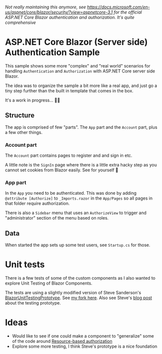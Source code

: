 *Not really maintaining this anymore, see https://docs.microsoft.com/en-us/aspnet/core/blazor/security/?view=aspnetcore-3.1 for the official ASP.NET Core Blazor authentication and authorization. It's quite comprehensive*

# ASP.NET Core Blazor (Server side) Authentication Sample
This sample shows some more "complex" and "real world" scenarios for handling `Authentication` and `Authorization` with ASP.NET Core server side Blazor.

The idea was to organize the sample a bit more like a real app, and just go a tiny step further than the built in template that comes in the box.

It's a work in progress... 🤷‍♂️

## Structure
The app is comprised of few "parts". The `App` part and the `Account` part, plus a few other things. 

### Account part

The `Account` part contains pages to register and and sign in etc. 

A little note is the `SignIn` page where there is a little extra hacky step as you cannot set cookies from Blazor easily. See for yourself 🤣

### App part

In the `App` you need to be authenticated. This was done by adding `@attribute [Authorize]` to `_Imports.razor` in the `App/Pages` so all pages in that folder require authorization.

There is also a `Sidebar` menu that uses an `AuthorizeView` to trigger and "administrator" section of the menu based on roles.

## Data
When started the app sets up some test users, see `Startup.cs` for those.

# Unit tests
There is a few tests of some of the custom components as I also wanted to explore Unit Testing of Blazor Components.

The tests are using a slightly modified version of Steve Sanderson's [BlazorUnitTestingPrototype](https://github.com/SteveSandersonMS/BlazorUnitTestingPrototype). See [my fork here](https://github.com/christiansparre/BlazorUnitTestingPrototype/tree/feature/testhost). Also see Steve's [blog post](http://blog.stevensanderson.com/2019/08/29/blazor-unit-testing-prototype/) about the testing prototype.
 
# Ideas

- Would like to see if one could make a component to "generalize" some of the code around [Resource-based authorization](https://docs.microsoft.com/en-us/aspnet/core/security/authorization/resourcebased)
- Explore some more testing, I think Steve's prototype is a nice foundation
